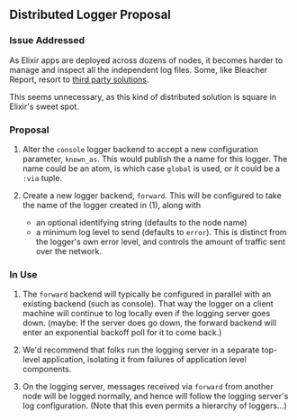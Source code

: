 ## Distributed Logger Proposal

### Issue Addressed

As Elixir apps are deployed across dozens of nodes, it becomes harder to
manage and inspect all the independent log files. Some, like Bleacher
Report, resort to [third party solutions](https://dev.bleacherreport.com/elixir-phoenix-centralized-http-logging-aa50efe3105b).

This seems unnecessary, as this kind of distributed solution is square
in Elixir's sweet spot.

### Proposal

1. Alter the `console` logger backend to accept a new configuration
   parameter, `known_as`. This would publish the a name for this logger.
   The name could be an atom, is which case `global` is used, or it
   could be a `:via` tuple.

2. Create a new logger backend, `forward`. This will be configured to
   take the name of the logger created in (1), along with

   * an optional identifying string (defaults to the node name)
   * a minimum log level to send (defaults to `error`). This is
     distinct from the logger's own error level, and controls the
     amount of traffic sent over the network.

### In Use

1. The `forward` backend will typically be configured in parallel with
   an existing backend (such as console). That way the logger on a
   client machine will continue to log locally even if the logging
   server goes down. (maybe: If the server does go down, the forward backend
   will enter an exponential backoff poll for it to come back.)

2. We'd recommend that folks run the logging server in a separate
   top-level application, isolating it from failures of application
   level components.

3. On the logging server, messages received via `forward` from another
   node will be logged normally, and hence will follow the logging
   server's log configuration. (Note that this even permits a hierarchy
   of loggers...)
